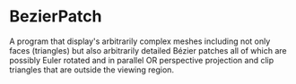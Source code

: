 # BezierPatch

A program that display's arbitrarily
complex meshes including not only faces (triangles) but also
arbitrarily detailed Bézier patches all of which are possibly
Euler rotated and in parallel OR perspective projection and
clip triangles that are outside the viewing region.

